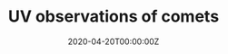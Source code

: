 ---
title: UV observations of comets
summary: 

#We, comet observers, are hunters. We always keenly chase signs of comets' development, and carefully pick right time, raise (write proposals) our guns (telescopes) to shoot (observe) them. Now I am raising guns for 67P, shooting Y4, and enjoying 46P in the UV band, where they have dense emission lines. The data will tell us their composition, abundance, existence of ice, nuclei's rotation and size, and much more hints of origin and evolvement.
tags:
- Comets
- Solar System
- UV
date: "2020-04-20T00:00:00Z"

# Optional external URL for project (replaces project detail page).
external_link: ""

image:
  caption: Zexi Xing (邢泽曦)
  focal_point: Smart

links:
#- icon: file-alt
#  icon_pack: fas
#  name: H$_2$O Paper
#  url: 

- icon: file-alt
  icon_pack: fas
  name: 2I/Borisov H2O
  url: https://zexixing.github.io/publication/swift_borisov/

- icon: file-alt
  icon_pack: fas
  name: 2I/Borisov CO
  url: https://zexixing.github.io/publication/hst_borisov/

#url_code: ""
#url_pdf: ""
#url_slides: ""
#url_video: ""

# Slides (optional).
#   Associate this project with Markdown slides.
#   Simply enter your slide deck's filename without extension.
#   E.g. `slides = "example-slides"` references `content/slides/example-slides.md`.
#   Otherwise, set `slides = ""`.
#slides: example
---